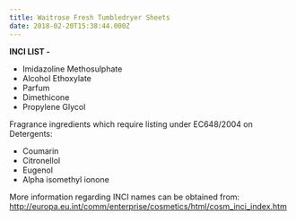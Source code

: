 ```yaml
---
title: Waitrose Fresh Tumbledryer Sheets
date: 2018-02-20T15:38:44.000Z
---
```

**INCI LIST -**

* Imidazoline Methosulphate
* Alcohol Ethoxylate
* Parfum
* Dimethicone
* Propylene Glycol

Fragrance ingredients which require listing under EC648/2004 on Detergents:

* Coumarin
* Citronellol
* Eugenol
* Alpha isomethyl ionone

More information regarding INCI names can be obtained from: http://europa.eu.int/comm/enterprise/cosmetics/html/cosm_inci_index.htm
